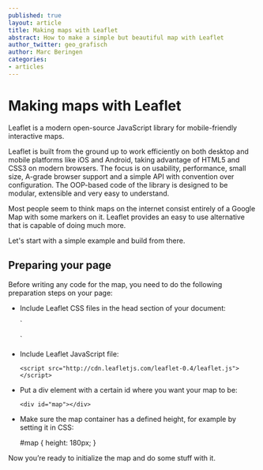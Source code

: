 ```yaml
---
published: true
layout: article
title: Making maps with Leaflet
abstract: How to make a simple but beautiful map with Leaflet
author_twitter: geo_grafisch
author: Marc Beringen
categories:
- articles
---
```


# Making maps with Leaflet

Leaflet is a modern open-source JavaScript library for mobile-friendly interactive maps. 

Leaflet is built from the ground up to work efficiently on both desktop and mobile platforms like iOS and Android, taking advantage of HTML5 and CSS3 on modern browsers. The focus is on usability, performance, small size, A-grade browser support and a simple API with convention over configuration. The OOP-based code of the library is designed to be modular, extensible and very easy to understand.

Most people seem to think maps on the internet consist entirely of a Google Map with some markers on it. Leaflet provides an easy to use alternative that is capable of doing much more.

Let's start with a simple example and build from there.

## Preparing your page

Before writing any code for the map, you need to do the following preparation steps on your page:

* Include Leaflet CSS files in the head section of your document:

    `<link rel="stylesheet" href="http://cdn.leafletjs.com/leaflet-0.4/leaflet.css" />    
    <!--[if lte IE 8]>    
    <link rel="stylesheet" href="http://cdn.leafletjs.com/leaflet-0.4/leaflet.ie.css" />
    <![endif]-->`

* Include Leaflet JavaScript file:

    `<script src="http://cdn.leafletjs.com/leaflet-0.4/leaflet.js"></script>`

* Put a div element with a certain id where you want your map to be:

    `<div id="map"></div>`

* Make sure the map container has a defined height, for example by setting it in CSS:

	#map { height: 180px; }

Now you’re ready to initialize the map and do some stuff with it.